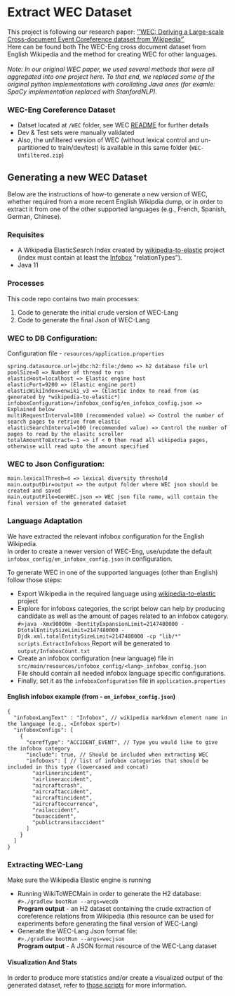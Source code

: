 # Extract WEC Dataset
This project is following our research paper: <a href="https://arxiv.org/abs/2104.05022">״WEC: Deriving a Large-scale Cross-document Event Coreference dataset from Wikipedia״</a><br/>
Here can be found both The WEC-Eng cross document dataset from English Wikipedia and the method for creating WEC for other languages. <br/><br/>
*Note: In our original WEC paper, we used several methods that were all aggregated into one project here. To that end, we replaced some of the original python implementations with corollating Java ones (for examle: SpaCy implementation replaced with StanfordNLP).*<br/>

### WEC-Eng Coreference Dataset
- Datset located at `/WEC` folder, see WEC [README](WEC/README.md) for further details  
- Dev & Test sets were manually validated 
- Also, the unfiltered version of WEC (without lexical control and un-partitioned to train/dev/test) is available in this same folder (`WEC-Unfiltered.zip`)

## Generating a new WEC Dataset
Below are the instructions of how-to generate a new version of WEC, whether required from a more recent English Wikipdia dump, 
or in order to extract it from one of the other supported languages (e.g., French, Spanish, German, Chinese). 
### Requisites
* A Wikipedia ElasticSearch Index created by <a href="https://github.com/AlonEirew/wikipedia-to-elastic">wikipedia-to-elastic</a>
  project (index must contain at least the <a href="https://github.com/AlonEirew/wikipedia-to-elastic#project-configuration-files">Infobox</a> "relationTypes").
* Java 11

### Processes
This code repo contains two main processes:
1) Code to generate the initial crude version of WEC-Lang
2) Code to generate the final Json of WEC-Lang

### WEC to DB Configuration:
Configuration file - `resources/application.properties`
```
spring.datasource.url=jdbc:h2:file:/demo => h2 database file url
poolSize=8 => Number of thread to run
elasticHost=localhost => Elastic engine host
elasticPort=9200 => (Elastic engine port)
elasticWikiIndex=enwiki_v3 => (Elastic index to read from (as generated by *wikipedia-to-elastic*)
infoboxConfiguration=/infobox_config/en_infobox_config.json => Explained below
multiRequestInterval=100 (recommended value) => Control the number of search pages to retrive from elastic
elasticSearchInterval=100 (recommended value) => Control the number of pages to read by the elasitc scroller
totalAmountToExtract=-1 => if < 0 then read all wikipedia pages, otherwise will read upto the amount specified
```

### WEC to Json Configuration:
```
main.lexicalThresh=4 => lexical diversity threshold
main.outputDir=output => the output folder where WEC json should be created and saved 
main.outputFile=GenWEC.json => WEC json file name, will contain the final version of the generated dataset 
```

### Language Adaptation
We have extracted the relevant infobox configuration for the English Wikipedia. <br/> 
In order to create a newer version of WEC-Eng, use/update the default `infobox_config/en_infobox_config.json` in configuration. <br/>

To generate WEC in one of the supported languages (other than English) follow those steps:
* Export Wikipedia in the required language using <a href="https://github.com/AlonEirew/wikipedia-to-elastic">wikipedia-to-elastic</a> project
* Explore for infoboxs categories, the script below can help by producing candidate as well as the amount of pages related to an infobox category.<br/>
`#>java -Xmx90000m -DentityExpansionLimit=2147480000 -DtotalEntitySizeLimit=2147480000 -Djdk.xml.totalEntitySizeLimit=2147480000 -cp "lib/*" scripts.ExtractInfoboxs` Report will be generated to `output/InfoboxCount.txt`
* Create an infobox configuration (new language) file in `src/main/resources/infobox_config/<lang>_infobox_config.json` <br/> 
File should contain all needed infobox language specific configurations. 
* Finally, set it as the `infoboxConfiguration` file in `application.properties`<br/>

#### English infobox example (from - `en_infobox_config.json`)
```
{
  "infoboxLangText" : "Infobox", // wikipedia markdown element name in the language (e.g., <Infobox sport>)
  "infoboxConfigs": [
    {
      "corefType": "ACCIDENT_EVENT", // Type you would like to give the infobox category
      "include": true, // Should be included when extracting WEC
      "infoboxs": [ // list of infobox categories that should be included in this type (lowercased and concat)
        "airlinerincident", 
        "airlineraccident",
        "aircraftcrash",
        "aircraftaccident",
        "aircraftincident",
        "aircraftoccurrence",
        "railaccident",
        "busaccident",
        "publictransitaccident"
      ]
    }
  ]
}
```

### Extracting WEC-Lang
Make sure the Wikipedia Elastic engine is running <br/>
* Running WikiToWECMain in order to generate the H2 database:<br/>
  `#>./gradlew bootRun --args=wecdb` <br/>
  **Program output** - an H2 dataset containing the crude extraction of coreference relations from Wikipedia (this resource can be used for experiments before generating the final version of WEC-Lang)
* Generate the WEC-Lang Json format file:<br/> 
  `#>./gradlew bootRun --args=wecjson` <br/>
  **Program output** - A JSON format resource of the WEC-Lang dataset
  

#### Visualization And Stats
In order to produce more statistics and/or create a visualized output of the generated dataset, refer to 
<a href="https://github.com/AlonEirew/cross-doc-event-coref#additional-scripts-helper_scripts">those scripts</a> for more information.
